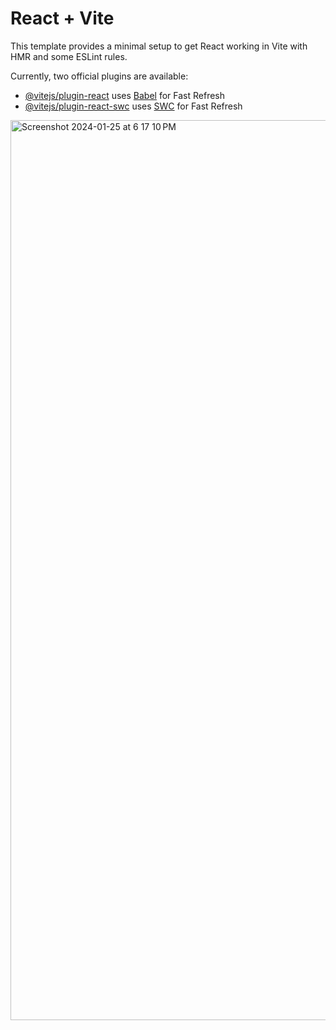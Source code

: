 # React + Vite

This template provides a minimal setup to get React working in Vite with HMR and some ESLint rules.

Currently, two official plugins are available:

- [@vitejs/plugin-react](https://github.com/vitejs/vite-plugin-react/blob/main/packages/plugin-react/README.md) uses [Babel](https://babeljs.io/) for Fast Refresh
- [@vitejs/plugin-react-swc](https://github.com/vitejs/vite-plugin-react-swc) uses [SWC](https://swc.rs/) for Fast Refresh

<img width="1440" alt="Screenshot 2024-01-25 at 6 17 10 PM" src="https://github.com/AkshayLande27/MovieWebsiteReact/assets/120239176/833d462c-f400-408a-b134-a029eb84603b">
